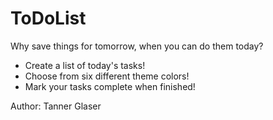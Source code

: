 # ToDoList
Why save things for tomorrow, when you can do them today?

- Create a list of today's tasks!
- Choose from six different theme colors!
- Mark your tasks complete when finished!


Author: Tanner Glaser
